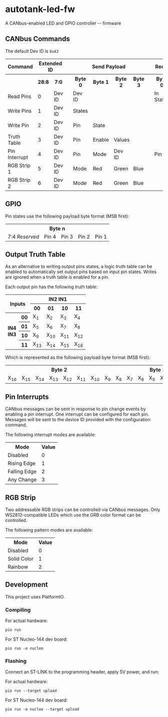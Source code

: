 # autotank-led-fw

A CANbus-enabled LED and GPIO controller -- firmware


## CANbus Commands

The default Dev ID is `0xA3`

<table>
	<tr>
		<th>Command</th>
		<th colspan="2">Extended ID</th>
		<th></th>
		<th colspan="4">Send Payload</th>
		<th></th>
		<th colspan="2">Recv Payload</th>
	</tr>
	<tr>
		<th></th>
		<th>28:8</th>
		<th>7:0</th>
		<th></th>
		<th>Byte 0</th>
		<th>Byte 1</th>
		<th>Byte 2</th>
		<th>Byte 3</th>
		<th></th>
		<th>Byte 0</th>
		<th>Byte 1</th>
	</tr>
	<tr>
		<td>Read Pins</td>
		<td>0</td>
		<td>Dev ID</td>
		<td></td>
		<td>Dev ID</td>
		<td></td>
		<td></td>
		<td></td>
		<td></td>
		<td>In States</td>
		<td>Out States</td>
	</tr>
	<tr>
		<td>Write Pins</td>
		<td>1</td>
		<td>Dev ID</td>
		<td></td>
		<td>States</td>
		<td></td>
		<td></td>
		<td></td>
		<td></td>
		<td></td>
		<td></td>
	</tr>
	<tr>
		<td>Write Pin</td>
		<td>2</td>
		<td>Dev ID</td>
		<td></td>
		<td>Pin</td>
		<td>State</td>
		<td></td>
		<td></td>
		<td></td>
		<td></td>
		<td></td>
	</tr>
	<tr>
		<td>Truth Table</td>
		<td>3</td>
		<td>Dev ID</td>
		<td></td>
		<td>Pin</td>
		<td>Enable</td>
		<td colspan="2">Values</td>
		<td></td>
		<td></td>
		<td></td>
	</tr>
	<tr>
		<td>Pin Interrupt</td>
		<td>4</td>
		<td>Dev ID</td>
		<td></td>
		<td>Pin</td>
		<td>Mode</td>
		<td>Dev ID</td>
		<td></td>
		<td></td>
		<td>Pin</td>
		<td>State</td>
	</tr>
	<tr>
		<td>RGB Strip 1</td>
		<td>5</td>
		<td>Dev ID</td>
		<td></td>
		<td>Mode</td>
		<td>Red</td>
		<td>Green</td>
		<td>Blue</td>
		<td></td>
		<td></td>
		<td></td>
	</tr>
	<tr>
		<td>RGB Strip 2</td>
		<td>6</td>
		<td>Dev ID</td>
		<td></td>
		<td>Mode</td>
		<td>Red</td>
		<td>Green</td>
		<td>Blue</td>
		<td></td>
		<td></td>
		<td></td>
	</tr>
</table>


## GPIO

Pin states use the following payload byte format (MSB first):

<table>
	<tr>
		<th colspan="8">Byte n</th>
	</tr>
	<tr>
		<td colspan="4">7:4 <i>Reserved</i></td>
		<td>Pin 4</td>
		<td>Pin 3</td>
		<td>Pin 2</td>
		<td>Pin 1</td>
	</tr>
</table>


## Output Truth Table

As an alternative to writing output pins states, a logic truth table can be enabled to automatically set output pins based on input pin states. Writes are ignored when a truth table is enabled for a pin.

Each output pin has the following truth table:

<table>
	<tr>
		<th colspan="2" rowspan="2">Inputs</th>
		<th colspan="4">IN2 IN1</th>
	</tr>
	<tr>
		<th>00</th>
		<th>01</th>
		<th>10</th>
		<th>11</th>
	</tr>
	<tr>
		<th rowspan="4">IN4<br>IN3</th>
		<th>00</th>
		<td>X<sub>1</sub></td>
		<td>X<sub>2</sub></td>
		<td>X<sub>3</sub></td>
		<td>X<sub>4</sub></td>
	</tr>
	<tr>
		<th>01</th>
		<td>X<sub>5</sub></td>
		<td>X<sub>6</sub></td>
		<td>X<sub>7</sub></td>
		<td>X<sub>8</sub></td>
	</tr>
	<tr>
		<th>10</th>
		<td>X<sub>9</sub></td>
		<td>X<sub>10</sub></td>
		<td>X<sub>11</sub></td>
		<td>X<sub>12</sub></td>
	</tr>
	<tr>
		<th>11</th>
		<td>X<sub>13</sub></td>
		<td>X<sub>14</sub></td>
		<td>X<sub>15</sub></td>
		<td>X<sub>16</sub></td>
	</tr>
</table>

Which is represented as the following payload byte format (MSB first):

<table>
	<tr>
		<th colspan="8">Byte 2</th>
		<th colspan="8">Byte 3</th>
	</tr>
	<tr>
		<td>X<sub>16</sub></td>
		<td>X<sub>15</sub></td>
		<td>X<sub>14</sub></td>
		<td>X<sub>13</sub></td>
		<td>X<sub>12</sub></td>
		<td>X<sub>11</sub></td>
		<td>X<sub>10</sub></td>
		<td>X<sub>9</sub></td>
		<td>X<sub>8</sub></td>
		<td>X<sub>7</sub></td>
		<td>X<sub>6</sub></td>
		<td>X<sub>5</sub></td>
		<td>X<sub>4</sub></td>
		<td>X<sub>3</sub></td>
		<td>X<sub>2</sub></td>
		<td>X<sub>1</sub></td>
	</tr>
</table>


## Pin Interrupts

CANbus messages can be sent in response to pin change events by enabling a pin interrupt. One interrupt can be configured for each pin. Messages will be sent to the device ID provided with the configuration command.

The following interrupt modes are available:

<table>
	<tr>
		<th>Mode</th>
		<th>Value</th>
	</tr>
	<tr>
		<td>Disabled</td>
		<td>0</td>
	</tr>
	<tr>
		<td>Rising Edge</td>
		<td>1</td>
	</tr>
	<tr>
		<td>Falling Edge</td>
		<td>2</td>
	</tr>
	<tr>
		<td>Any Change</td>
		<td>3</td>
	</tr>
</table>


## RGB Strip

Two addressable RGB strips can be controlled via CANbus messages. Only WS2812-compatible LEDs which use the GRB color format can be controlled.

The following pattern modes are available:

<table>
	<tr>
		<th>Mode</th>
		<th>Value</th>
	</tr>
	<tr>
		<td>Disabled</td>
		<td>0</td>
	</tr>
	<tr>
		<td>Solid Color</td>
		<td>1</td>
	</tr>
	<tr>
		<td>Rainbow</td>
		<td>2</td>
	</tr>
</table>


## Development

This project uses PlatformIO.


### Compiling

For actual hardware:

```
pio run
```

For ST Nucleo-144 dev board:

```
pio run -e nucleo

```

### Flashing

Connect an ST-LINK to the programming header, apply 5V power, and run:

For actual hardware:

```
pio run --target upload
```

For ST Nucleo-144 dev board:

```
pio run -e nucleo --target upload

```
